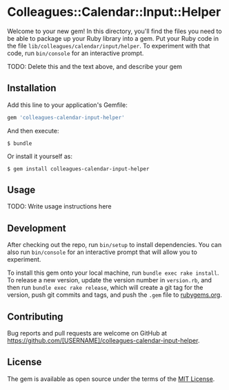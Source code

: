 # Colleagues::Calendar::Input::Helper

Welcome to your new gem! In this directory, you'll find the files you need to be able to package up your Ruby library into a gem. Put your Ruby code in the file `lib/colleagues/calendar/input/helper`. To experiment with that code, run `bin/console` for an interactive prompt.

TODO: Delete this and the text above, and describe your gem

## Installation

Add this line to your application's Gemfile:

```ruby
gem 'colleagues-calendar-input-helper'
```

And then execute:

    $ bundle

Or install it yourself as:

    $ gem install colleagues-calendar-input-helper

## Usage

TODO: Write usage instructions here

## Development

After checking out the repo, run `bin/setup` to install dependencies. You can also run `bin/console` for an interactive prompt that will allow you to experiment.

To install this gem onto your local machine, run `bundle exec rake install`. To release a new version, update the version number in `version.rb`, and then run `bundle exec rake release`, which will create a git tag for the version, push git commits and tags, and push the `.gem` file to [rubygems.org](https://rubygems.org).

## Contributing

Bug reports and pull requests are welcome on GitHub at https://github.com/[USERNAME]/colleagues-calendar-input-helper.

## License

The gem is available as open source under the terms of the [MIT License](http://opensource.org/licenses/MIT).
